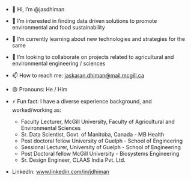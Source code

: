 - 👋 Hi, I’m @jasdhiman
- 👀 I’m interested in finding data driven solutions to promote environmental and food sustainability
- 🌱 I’m currently learning about new technologies and strategies for the same
- 💞️ I’m looking to collaborate on projects related to agricultural and environmental engineering / sciences
- 📫 How to reach me: jaskaran.dhiman@mail.mcgill.ca
- 😄 Pronouns: He / Him
- ⚡ Fun fact: I have a diverse experience background, and worked/working as:
  - Faculty Lecturer, McGill University, Faculty of Agricultural and Environmental Sciences
  - Sr. Data Scientist, Govt. of Manitoba, Canada - MB Health
  - Post doctoral fellow University of Guelph - School of Engineering
  - Sessional Lecturer, University of Guelph - School of Engineering
  - Post Doctoral fellow McGill University - Biosystems Engineering
  - Sr. Design Engineer, CLAAS India Pvt. Ltd.
 
- LinkedIn: www.linkedin.com/in/jdhiman

<!---
jasdhiman/jasdhiman is a ✨ special ✨ repository because its `README.md` (this file) appears on your GitHub profile.
You can click the Preview link to take a look at your changes.
--->
